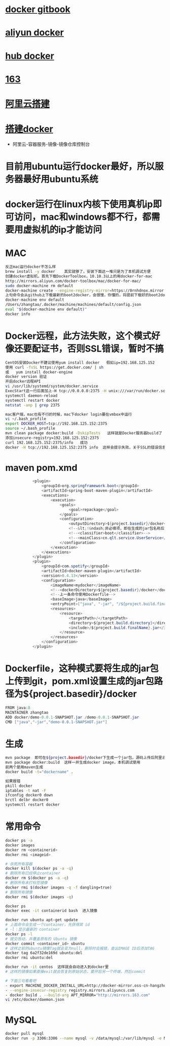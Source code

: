 # [docker gitbook](https://www.gitbook.com/book/yeasy/docker_practice/details)
# [aliyun docker](https://dev.aliyun.com/search.html)
# [hub docker](https://hub.docker.com/explore/)
# [163](https://c.163.com/hub#/m/home/)
# [阿里云搭建](https://yq.aliyun.com/articles/57265?spm=5176.100239.blogcont57276.11.Del2Z4)
# [搭建docker](http://morning.work/page/2016-01/deploying-your-own-private-docker-registry.html)
- 阿里云-容器服务-镜像-镜像仓库控制台  

# 目前用ubuntu运行docker最好，所以服务器最好用ubuntu系统
# docker运行在linux内核下使用真机ip即可访问，mac和windows都不行，都需要用虚拟机的ip才能访问
# MAC
```sh
反正mac运行docker不怎么样
brew install -y docker    其实就够了，安装下面这一堆只是为了本机调试方便
创建docker虚拟机，首先下载DockerToolbox，10.10.3以上的用docker-for-mac
http://mirrors.aliyun.com/docker-toolbox/mac/docker-for-mac/
sudo docker-machine rm default
docker-machine create --engine-registry-mirror=https://0rnhdnox.mirror.aliyuncs.com --engine-insecure-registry=192.168.125.152：2375 -d virtualbox default
上句命令会从github上下载最新的boot2docker，会很慢，你懂的，将提前下载好的boot2docker.iso复制到提示的缓存路径下/Users/zhangtao/.docker/machine/cache/
docker-machine env default
/Users/zhangtao/.docker/machine/machines/default/config.json
eval "$(docker-machine env default)"
docker info
```
# Docker远程，此方法失败，这个模式好像还要配证书，否则SSL错误，暂时不搞
```sh
CentOS安装Docker不建议使用yum install docker   假如ip=192.168.125.152
使用 curl -fsSL https://get.docker.com/ | sh
或   yum install docker-engine
docker version 验证
开启docker远程API
vi /usr/lib/systemd/system/docker.service
ExecStart这一行后面加上-H tcp://0.0.0.0:2375 -H unix:///var/run/docker.sock 
systemctl daemon-reload
systemctl restart docker
netstat -anp | grep 2375

mac客户端，mac也有不行的时候，mac下docker login要在vmbox中运行
vi ~/.bash_profile
export DOCKER_HOST=tcp://192.168.125.152:2375
source ~/.bash_profile
mvn clean package docker:build -DskipTests   这样就是Docker服务器build了
添加insecure-registry=192.168.125.152:2375
curl 192.168.125.152:2375/info   成功
docker -H tcp://192.168.125.152:2375 info  这样会提示失败，关于SSL的错误信息，应该是证书没有配置
```
# maven pom.xmd
```java
            <plugin>
				<groupId>org.springframework.boot</groupId>
				<artifactId>spring-boot-maven-plugin</artifactId>
				<executions>
					<execution>
						<goals>
							<goal>repackage</goal>
						</goals>
						<configuration>
							<outputDirectory>${project.basedir}/docker</outputDirectory>
							<!--&lt;!&ndash;非必填项，即在生成的jar包名称后面追加该分类名称&ndash;&gt;-->
							<!--<classifier>boot</classifier>-->
							<!--<mainClass>cn.qlt.service.UserService</mainClass>-->
						</configuration>
					</execution>
				</executions>
			</plugin>
            <plugin>
                <groupId>com.spotify</groupId>
                <artifactId>docker-maven-plugin</artifactId>
                <version>0.4.13</version>
                <configuration>
                    <imageName>mydocker</imageName>
                    <!--<dockerDirectory>${project.basedir}/docker</dockerDirectory>-->
                    <!--上一条命令使用Dockerfile-->
                    <baseImage>java</baseImage>
                    <entryPoint>["java", "-jar", "/${project.build.finalName}.jar"]</entryPoint>
                    <resources>
                        <resource>
                            <targetPath>/</targetPath>
                            <directory>${project.build.directory}</directory>
                            <include>/${project.build.finalName}.jar</include>
                        </resource>
                    </resources>
                </configuration>
            </plugin>
```
# Dockerfile，这种模式要将生成的jar包上传到git，pom.xml设置生成的jar包路径为${project.basedir}/docker
```java
FROM java:8
MAINTAINER zhangtao  
ADD docker/demo-0.0.1-SNAPSHOT.jar /demo-0.0.1-SNAPSHOT.jar
CMD ["java","-jar","demo-0.0.1-SNAPSHOT.jar"]
```
# 生成
```sh
mvn package  即可在${project.basedir}/docker下生成一个jar包，源码上传后阿里云会自动生成一个镜像
mvn package docker:build  这样一并生成docker image，本机调试使用
前两个是用maven生成
docker build -t="dockername" .

如果报错
pkill docker
iptables -t nat -F
ifconfig docker0 down
brctl delbr docker0
systemctl restart docker
```
# 常用命令
```sh
docker ps -a
docker images
docker rm <containerid>
docker rmi <imageid>

# 杀死所有容器
docker kill $(docker ps -a -q)
# 删除所有已经停止container
docker rm $(docker ps -a -q)
# 删除所有未打标签镜像
docker rmi $(docker images -q -f dangling=true)
# 删除所有镜像
docker rmi $(docker images -q)

docker ps
docker exec -it containerid bash  进入镜像

docker run ubuntu apt-get update
# 上面命令会生成一个container，先获得其 id
# -l：显示最新的 container
docker ps -l
# 提交改动，并覆盖原有的 Ubuntu 镜像
docker commit <container_id> ubuntu
# 这样之前的ubuntu镜像Tag就会变为null，删除时会报错，查出IMAGE ID后添加TAG
docker tag 6a2f32de169d ubuntu:del
docker rmi ubuntu:del

docker run -it centos  这样就会自动进入到docker里
# 这样的镜像如果直接exit就会恢复到原始状态，要开启另一个终端，然后commit

# 下面三句看看吧
- export MACHINE_DOCKER_INSTALL_URL=http://docker-mirror.oss-cn-hangzhou.aliyuncs.com
- --engine-insecur-registry registry.mirrors.aliyuncs.com
- docker build . --build-arg APT_MIRROR="http://mirrors.163.com"
vi /etc/docker/daemon.json
```
# MySQL
```sh
docker pull mysql
docker run -p 3306:3306 --name mysql -v /data/mysql:/var/lib/mysql -e MYSQL_ROOT_PASSWORD=19820108 -eMYSQL_DATABASE=testDB -e MYSQL_USER=testuser -e MYSQL_PASSWORD=12345678 --restart=always -d mysql
```






